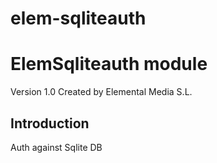 # elem-sqliteauth
ElemSqliteauth module 
=====================
Version 1.0 Created by Elemental Media S.L.

Introduction
------------

Auth against Sqlite DB
